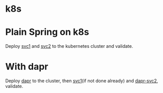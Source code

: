 # k8s

# Plain Spring on k8s
Deploy [svc1](./svc1/README.md) and [svc2](./svc2/README.md) to the kubernetes cluster and validate.

# With dapr
Deploy [dapr](https://docs.dapr.io/operations/hosting/kubernetes/kubernetes-deploy/) to the cluster, then [svc1](./svc1/README.md)(if not done already) and [dapr-svc2](./dapr-svc2/README.md), validate.
